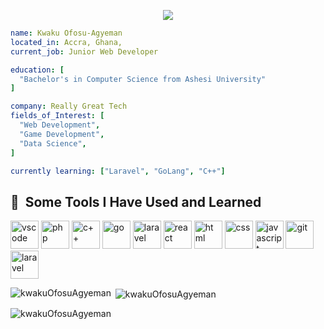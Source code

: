 <p align="center">
  <img src="https://capsule-render.vercel.app/api?text=Hello+There&animation=fadeIn"/>
</p>

```yaml
name: Kwaku Ofosu-Agyeman
located_in: Accra, Ghana,
current_job: Junior Web Developer

education: [
  "Bachelor's in Computer Science from Ashesi University"
]

company: Really Great Tech
fields_of_Interest: [
  "Web Development",
  "Game Development",
  "Data Science",
]

currently learning: ["Laravel", "GoLang", "C++"]
```

<h2> 🚀 &nbsp;Some Tools I Have Used and Learned</h2>
<p align="left">
<img src="https://cdn.jsdelivr.net/gh/devicons/devicon/icons/vscode/vscode-original.svg" alt="vscode" width="45" height="45"/>
<img src="https://cdn.jsdelivr.net/gh/devicons/devicon/icons/php/php-original.svg" alt="php" width="45" height="45"/>
<img src="https://user-images.githubusercontent.com/112822461/210769015-274aa1f6-92f3-4a36-aa6b-a66857446441.png" alt="c++" width="45" height="45">
<img src="https://user-images.githubusercontent.com/112822461/210769600-8568cae8-4c47-46dc-84e9-5e12ee85c637.png" alt="go" width="45" height="45">
<img src="https://user-images.githubusercontent.com/112822461/210769768-90dfb1d3-7760-4a40-ac38-a2775007d7ca.png" alt="laravel" width="45" height="45">
<img src="https://user-images.githubusercontent.com/112822461/210770112-14c5402c-68fd-4338-a203-4e3c870a41a4.png" alt="react" width="45" height="45">
<img src="https://user-images.githubusercontent.com/112822461/210770202-a67f7073-2388-4dd1-97e3-0cee267e9ec4.png" alt="html" width="45" height="45">
<img src="https://user-images.githubusercontent.com/112822461/210770262-0da6bc73-a941-4c4d-aff2-a40026f113d7.png" alt="css" width="45" height="45">
<img src="https://user-images.githubusercontent.com/112822461/210770355-a09667b3-6431-4b3d-9c07-af04980c4e1c.png" alt="javascript" width="45" height="45">
<img src="https://user-images.githubusercontent.com/112822461/210770492-8cf63f57-e43e-4072-b34d-8b0170c15e74.png" alt="git" width="45" height="45">
<img src="https://user-images.githubusercontent.com/112822461/210770632-ffea8722-d0f6-444f-b296-cc357d2b2286.png" alt="laravel" width="45" height="45">
</p>

<p><img align="left" src="https://github-readme-stats.vercel.app/api/top-langs?username=kwakuOfosuAgyeman&show_icons=true&locale=en&layout=compact" alt="kwakuOfosuAgyeman" /></p>

<p>&nbsp;<img align="center" src="https://github-readme-stats.vercel.app/api?username=kwakuOfosuAgyeman&show_icons=true&locale=en" alt="kwakuOfosuAgyeman" /></p>

<p><img align="center" src="https://github-readme-streak-stats.herokuapp.com/?user=kwakuOfosuAgyeman&" alt="kwakuOfosuAgyeman" /></p>
